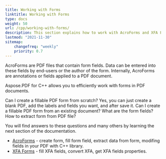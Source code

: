 ```yaml
---
title: Working with Forms
linktitle: Working with Forms
type: docs
weight: 50
url: /cpp/working-with-forms/
description: This section explains how to work with AcroForms and XFA Forms in your PDF documents with Aspose.PDF for C++.
lastmod: "2021-11-30"
sitemap:
    changefreq: "weekly"
    priority: 0.7
---
```


AcroForms are PDF files that contain form fields. Data can be entered into these fields by end-users or the author of the form. Internally, AcroForms are annotations or fields applied to a PDF document.

Aspose.PDF for C++ allows you to efficiently work with forms in PDF documents.

Can I create a fillable PDF form from scratch?
Yes, you can just create a blank PDF, add the labels and fields you want, and after save it.
Can I create a fillable PDF form from an existing document? What are the form fields? How to extract form from PDF file? 

You will find answers to these questions and many others by learning the next section of the documentation.

- [AcroForms](/pdf/cpp/acroforms/) - create form, fill form field, extract data from form, modifing fields in your PDF with C++ library.
- [XFA Forms](/pdf/cpp/xfa-forms/) - fill XFA fields, convert XFA, get XFA  fields properties.
